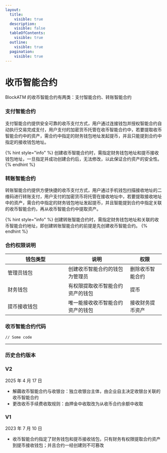 ```yaml
---
layout:
  title:
    visible: true
  description:
    visible: false
  tableOfContents:
    visible: true
  outline:
    visible: true
  pagination:
    visible: true
---
```


# 收币智能合约

BlockATM 的收币智能合约有两类：支付智能合约、转账智能合约

### 支付智能合约

支付智能合约提供安全可靠的收币支付方式，用户通过连接钱包并授权智能合约自动执行交易完成支付，用户支付的加密货币托管在收币智能合约中，若要提取收币智能合约中的资产，需合约中指定的财务钱包地址发起提币，并且只能提到合约中指定的接收钱包地址。

{% hint style="info" %}
创建收币智能合约时，需指定财务钱包地址和提币接收钱包地址，一旦指定并成功创建合约后，无法修改，以此保证合约资产的安全性。
{% endhint %}

### 转账智能合约

转账智能合约提供方便快捷的收币支付方式，用户通过手机钱包扫描接收地址的二维码进行转账支付，用户支付的加密货币将托管在接收地址中，若要提取接收地址中的资产，需合约中指定的财务钱包地址发起提币，并且智能提到合约中指定关联的收币智能合约，再从收币智能合约中提取资产。

{% hint style="info" %}
创建转账智能合约时，需指定财务钱包地址和关联的收币智能合约地址，即创建转账智能合约的前提是先创建收币智能合约。
{% endhint %}

### 合约权限说明

<table><thead><tr><th width="179.046875">钱包类型</th><th>说明</th><th>权限</th></tr></thead><tbody><tr><td>管理员钱包</td><td>创建收币智能合约的钱包为管理员</td><td>删除收币智能合约</td></tr><tr><td>财务钱包</td><td>有权限提取收币智能合约资产的钱包</td><td>提币</td></tr><tr><td>提币接收钱包</td><td>唯一能接收收币智能合约资产的钱包</td><td>接收财务提币资产</td></tr></tbody></table>

### 收币智能合约代码

```
// Some code
```

***

### 历史合约版本

### V2

2025 年 4 月 17 日

* 解藕收币智能合约与收银台：独立收银台主体，由企业自主决定收银台关联的收币智能合约
* 更改收币手续费收取规则：由押金中收取改为从收币合约余额中收取

### V1

2023 年 7 月 10 日

* 收币智能合约指定了财务钱包和提币接收钱包，只有财务有权限提取合约资产到提币接收钱包；并且合约一经创建则不可篡改
